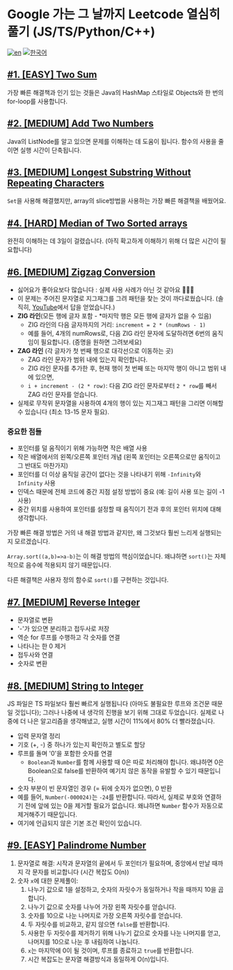 # Google 가는 그 날까지 Leetcode 열심히 풀기 (JS/TS/Python/C++)

[![en](https://img.shields.io/badge/lang-EN-red.svg)](https://github.com/brandonwie/leetcode/blob/main/README.md)
[![한국어](https://img.shields.io/badge/lang-한국어-green.svg)](https://github.com/brandonwie/leetcode/blob/main/README.ko-kr.md)

## [#1. [EASY] Two Sum](https://github.com/brandonwie/leetcode/blob/main/001__two-sum.js)

가장 빠른 해결책과 인기 있는 것들은 Java의 HashMap 스타일로 Objects와 한 번의 for-loop를 사용합니다.

## [#2. [MEDIUM] Add Two Numbers](https://github.com/brandonwie/leetcode/blob/main/002__add-two-numbers.js)

Java의 ListNode를 알고 있으면 문제를 이해하는 데 도움이 됩니다.
함수의 사용을 줄이면 실행 시간이 단축됩니다.

## [#3. [MEDIUM] Longest Substring Without Repeating Characters](https://github.com/brandonwie/leetcode/blob/main/003__longest-substring.js)

`Set`을 사용해 해결했지만, array의 slice방법을 사용하는 가장 빠른 해결책을 배웠어요.

## [#4. [HARD] Median of Two Sorted arrays](https://github.com/brandonwie/leetcode/blob/main/004__median-of-two-sorted-arrays.js)

완전히 이해하는 데 3일이 걸렸습니다. (아직 확고하게 이해하기 위해 더 많은 시간이 필요합니다)

## [#6. [MEDIUM] Zigzag Conversion](https://github.com/brandonwie/leetcode/blob/main/006__zigzag-conversion.ts)

- 싫어요가 좋아요보다 많습니다 : 실제 사용 사례가 아닌 것 같아요 🤷🏻‍♂️
- 이 문제는 주어진 문자열로 지그재그를 그려 패턴을 찾는 것이 까다로웠습니다. (솔직히, [YouTube](https://www.youtube.com/watch?v=Q2Tw6gcVEwc&t=456s&ab_channel=NeetCode)에서 답을 얻었습니다.)
- **ZIG 라인**(모든 행에 글자 포함 - \*마지막 행은 모든 행에 글자가 없을 수 있음)
  - ZIG 라인의 다음 글자까지의 거리: `increment = 2 * (numRows - 1)`
  - 예를 들어, 4개의 numRows로, 다음 ZIG 라인 문자에 도달하려면 6번의 움직임이 필요합니다. (증명을 원하면 그려보세요)
- **ZAG 라인** (각 글자가 첫 번째 행으로 대각선으로 이동하는 곳)
  - ZAG 라인 문자가 범위 내에 있는지 확인합니다.
  - ZIG 라인 문자를 추가한 후, 현재 행이 첫 번째 또는 마지막 행이 아니고 범위 내에 있으면,
  - `i + increment - (2 * row)`: 다음 ZIG 라인 문자로부터 `2 * row`를 빼서 ZAG 라인 문자를 얻습니다.
- 실제로 무작위 문자열을 사용하여 4개의 행이 있는 지그재그 패턴을 그리면 이해할 수 있습니다 (최소 13-15 문자 필요).

### 중요한 점들

- 포인터를 덜 움직이기 위해 가능하면 작은 배열 사용
- 작은 배열에서의 왼쪽/오른쪽 포인터 개념 (왼쪽 포인터는 오른쪽으로만 움직이고 그 반대도 마찬가지)
- 포인터를 더 이상 움직일 공간이 없다는 것을 나타내기 위해 `-Infinity`와 `Infinity` 사용
- 인덱스 때문에 전체 코드에 중간 지점 설정 방법이 중요 (예: 길이 사용 또는 길이 -1 사용)
- 중간 위치를 사용하여 포인터를 설정할 때 움직이기 전과 후의 포인터 위치에 대해 생각합니다.

가장 빠른 해결 방법은 거의 내 해결 방법과 같지만, 왜 그것보다 훨씬 느리게 실행되는지 모르겠습니다.

`Array.sort((a,b)=>a-b)`는 이 해결 방법의 핵심이었습니다. 왜냐하면 `sort()`는 자체적으로 음수에 적용되지 않기 때문입니다.

다른 해결책은 사용자 정의 함수로 `sort()`를 구현하는 것입니다.

## [#7. [MEDIUM] Reverse Integer](https://github.com/brandonwie/leetcode/blob/main/007__reverse-integer.js)

- 문자열로 변환
- '-'가 있으면 분리하고 접두사로 저장
- 역순 for 루프를 수행하고 각 숫자를 연결
- 나타나는 한 0 제거
- 접두사와 연결
- 숫자로 변환

## [#8. [MEDIUM] String to Integer](https://github.com/brandonwie/leetcode/blob/main/008__string-to-integer.js)

JS 파일은 TS 파일보다 훨씬 빠르게 실행됩니다 (아마도 불필요한 루프와 조건문 때문일 것입니다); 그러나 나중에 내 생각의 진행을 보기 위해 그대로 두었습니다. 실제로 나중에 더 나은 알고리즘을 생각해냈고, 실행 시간이 11%에서 80% 더 빨라졌습니다.

- 입력 문자열 정리
- 기호 (+, -) 중 하나가 있는지 확인하고 별도로 할당
- 루프를 돌며 '0'을 포함한 숫자를 연결
  - `Boolean`과 `Number`를 함께 사용할 때 0은 따로 처리해야 합니다. 왜냐하면 0은 Boolean으로 false를 반환하여 예기치 않은 동작을 유발할 수 있기 때문입니다.
- 숫자 부분이 빈 문자열인 경우 (= 뒤에 숫자가 없으면), 0 반환
- 예를 들어, `Number(-000024)`는 `-24`를 반환합니다. 따라서, 실제로 부호와 연결하기 전에 앞에 있는 0을 제거할 필요가 없습니다. 왜냐하면 `Number` 함수가 자동으로 제거해주기 때문입니다.
- 여기에 언급되지 않은 기본 조건 확인이 있습니다.

## [#9. [EASY] Palindrome Number](https://github.com/brandonwie/leetcode/blob/main/009__palindrome-number.js)

1. 문자열로 해결: 시작과 문자열의 끝에서 두 포인터가 필요하며, 중앙에서 만날 때까지 각 문자를 비교합니다 (시간 복잡도 O(n))
1. 숫자 `x`에 대한 문제풀이:
   1. 나누기 값으로 1을 설정하고, 숫자의 자릿수가 동일하거나 작을 때까지 10을 곱합니다.
   2. 나누기 값으로 숫자를 나누어 가장 왼쪽 자릿수를 얻습니다.
   3. 숫자를 10으로 나눈 나머지로 가장 오른쪽 자릿수를 얻습니다.
   4. 두 자릿수를 비교하고, 같지 않으면 `false`를 반환합니다.
   5. 사용한 두 자릿수를 제거하기 위해 나누기 값으로 숫자를 나눈 나머지를 얻고, 나머지를 10으로 나눈 후 내림하여 나눕니다.
   6. `x`는 마지막에 0이 될 것이며, 루프를 종료하고 `true`를 반환합니다.
   7. 시간 복잡도는 문자열 해결방식과 동일하게 O(n)입니다.
